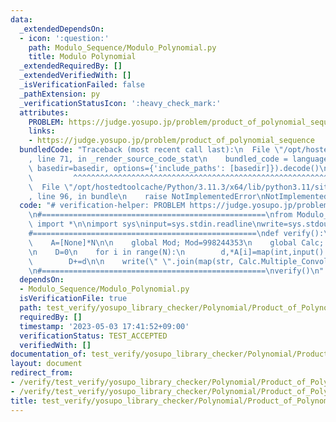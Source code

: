 ```yaml
---
data:
  _extendedDependsOn:
  - icon: ':question:'
    path: Modulo_Sequence/Modulo_Polynomial.py
    title: Modulo Polynomial
  _extendedRequiredBy: []
  _extendedVerifiedWith: []
  _isVerificationFailed: false
  _pathExtension: py
  _verificationStatusIcon: ':heavy_check_mark:'
  attributes:
    PROBLEM: https://judge.yosupo.jp/problem/product_of_polynomial_sequence
    links:
    - https://judge.yosupo.jp/problem/product_of_polynomial_sequence
  bundledCode: "Traceback (most recent call last):\n  File \"/opt/hostedtoolcache/Python/3.11.3/x64/lib/python3.11/site-packages/onlinejudge_verify/documentation/build.py\"\
    , line 71, in _render_source_code_stat\n    bundled_code = language.bundle(stat.path,\
    \ basedir=basedir, options={'include_paths': [basedir]}).decode()\n          \
    \         ^^^^^^^^^^^^^^^^^^^^^^^^^^^^^^^^^^^^^^^^^^^^^^^^^^^^^^^^^^^^^^^^^^^^^^^^^^^^^^^^^\n\
    \  File \"/opt/hostedtoolcache/Python/3.11.3/x64/lib/python3.11/site-packages/onlinejudge_verify/languages/python.py\"\
    , line 96, in bundle\n    raise NotImplementedError\nNotImplementedError\n"
  code: "# verification-helper: PROBLEM https://judge.yosupo.jp/problem/product_of_polynomial_sequence\n\
    \n#==================================================\nfrom Modulo_Sequence.Modulo_Polynomial\
    \ import *\n\nimport sys\ninput=sys.stdin.readline\nwrite=sys.stdout.write\n\n\
    #==================================================\ndef verify():\n    N=int(input())\n\
    \    A=[None]*N\n\n    global Mod; Mod=998244353\n    global Calc; Calc=Calculator()\n\
    \n    D=0\n    for i in range(N):\n        d,*A[i]=map(int,input().split())\n\
    \        D+=d\n\n    write(\" \".join(map(str, Calc.Multiple_Convolution(*A))))\n\
    \n#==================================================\nverify()\n"
  dependsOn:
  - Modulo_Sequence/Modulo_Polynomial.py
  isVerificationFile: true
  path: test_verify/yosupo_library_checker/Polynomial/Product_of_Polynomial_Sequence.test.py
  requiredBy: []
  timestamp: '2023-05-03 17:41:52+09:00'
  verificationStatus: TEST_ACCEPTED
  verifiedWith: []
documentation_of: test_verify/yosupo_library_checker/Polynomial/Product_of_Polynomial_Sequence.test.py
layout: document
redirect_from:
- /verify/test_verify/yosupo_library_checker/Polynomial/Product_of_Polynomial_Sequence.test.py
- /verify/test_verify/yosupo_library_checker/Polynomial/Product_of_Polynomial_Sequence.test.py.html
title: test_verify/yosupo_library_checker/Polynomial/Product_of_Polynomial_Sequence.test.py
---
```


